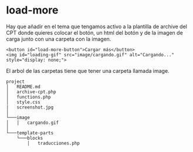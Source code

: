 # load-more

Hay que añadir en el tema que tengamos activo a la plantilla de archive del CPT donde quieres colocar el botón, un html del botón y de la imagen de carga junto con una carpeta con la imagen.
```
<button id="load-more-button">Cargar más</button>
<img id="loading-gif" src="image/cargando.gif" alt="Cargando..." style="display: none;">

```
El arbol de las carpetas tiene que tener una carpeta llamada image.

```
project
│   README.md
│   archive-cpt.php
│   functions.php
│   style.css
|   screenshot.jpg
│
└───image
│   │   cargando.gif
│   
└───template-parts
    └───blocks
        │   traducciones.php

```


